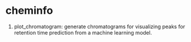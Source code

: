 # cheminfo

1. plot_chromatogram: generate chromatograms for visualizing peaks for retention time prediction from a machine learning model. 
